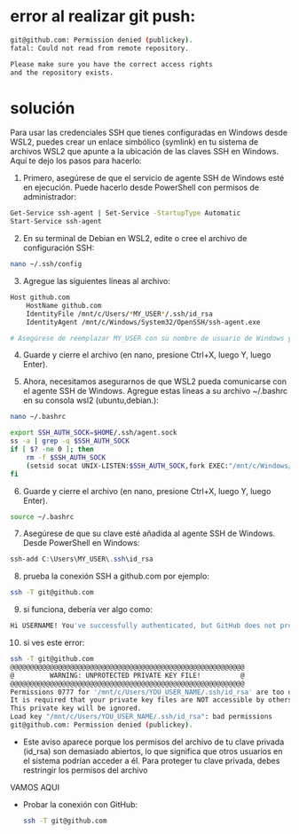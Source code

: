 # error al realizar git push: 
```bash	
git@github.com: Permission denied (publickey).
fatal: Could not read from remote repository.

Please make sure you have the correct access rights
and the repository exists.
```
# solución
Para usar las credenciales SSH que tienes configuradas en Windows desde WSL2, puedes crear un enlace simbólico (symlink) en tu sistema de archivos WSL2 que apunte a la ubicación de las claves SSH en Windows. Aquí te dejo los pasos para hacerlo:

1. Primero, asegúrese de que el servicio de agente SSH de Windows esté en ejecución. Puede hacerlo desde PowerShell con permisos de administrador:
```bash
Get-Service ssh-agent | Set-Service -StartupType Automatic
Start-Service ssh-agent
```
2. En su terminal de Debian en WSL2, edite o cree el archivo de configuración SSH:
```bash
nano ~/.ssh/config
```
3. Agregue las siguientes líneas al archivo:
```bash	
Host github.com
    HostName github.com
    IdentityFile /mnt/c/Users/*MY_USER*/.ssh/id_rsa
    IdentityAgent /mnt/c/Windows/System32/OpenSSH/ssh-agent.exe

# Asegúrese de reemplazar MY_USER con su nombre de usuario de Windows y id_rsa con el nombre de su clave privada si es diferente.
```
4. Guarde y cierre el archivo (en nano, presione Ctrl+X, luego Y, luego Enter).

5. Ahora, necesitamos asegurarnos de que WSL2 pueda comunicarse con el agente SSH de Windows. Agregue estas líneas a su archivo ~/.bashrc en su consola wsl2 (ubuntu,debian.):
```bash
nano ~/.bashrc
```
```bash
export SSH_AUTH_SOCK=$HOME/.ssh/agent.sock
ss -a | grep -q $SSH_AUTH_SOCK
if [ $? -ne 0 ]; then
    rm -f $SSH_AUTH_SOCK
    (setsid socat UNIX-LISTEN:$SSH_AUTH_SOCK,fork EXEC:"/mnt/c/Windows/System32/OpenSSH/ssh-agent.exe" &) >/dev/null 2>&1
fi
```
6. Guarde y cierre el archivo (en nano, presione Ctrl+X, luego Y, luego Enter).
```bash
source ~/.bashrc
``` 
7. Asegúrese de que su clave esté añadida al agente SSH de Windows. Desde PowerShell en Windows:
```powershell
ssh-add C:\Users\MY_USER\.ssh\id_rsa
```
8. prueba la conexión SSH a github.com por ejemplo:
```bash
ssh -T git@github.com
```
9. si funciona, debería ver algo como:
```bash
Hi USERNAME! You've successfully authenticated, but GitHub does not provide shell access.
```
10. si ves este error:
```bash
ssh -T git@github.com
@@@@@@@@@@@@@@@@@@@@@@@@@@@@@@@@@@@@@@@@@@@@@@@@@@@@@@@@@@@
@         WARNING: UNPROTECTED PRIVATE KEY FILE!          @
@@@@@@@@@@@@@@@@@@@@@@@@@@@@@@@@@@@@@@@@@@@@@@@@@@@@@@@@@@@
Permissions 0777 for '/mnt/c/Users/YOU_USER_NAME/.ssh/id_rsa' are too open.
It is required that your private key files are NOT accessible by others.
This private key will be ignored.
Load key "/mnt/c/Users/YOU_USER_NAME/.ssh/id_rsa": bad permissions
git@github.com: Permission denied (publickey).
```
- Este aviso aparece porque los permisos del archivo de tu clave privada (id_rsa) son demasiado abiertos, lo que significa que otros usuarios en el sistema podrían acceder a él. Para proteger tu clave privada, debes restringir los permisos del archivo

VAMOS AQUI


- Probar la conexión con GitHub:
    ```bash	
    ssh -T git@github.com
    ```